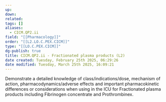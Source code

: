 ```yaml
---
up: 
down: 
related: 
tags: []
aliases:
  - CICM.QP2.ii
field: "[[Pharmacology]]"
order: "[[L2.LO.C.PEX.CICM]]"
type: "[[LO.C.PEX.CICM]]"
dg-publish: true
title: CICM.QP2.ii - Fractionated plasma products (L2)
date created: Tuesday, February 25th 2025, 06:29:26
date modified: Tuesday, March 25th 2025, 16:09:21
---
```


Demonstrate a detailed knowledge of class/indications/dose, mechanism of action, pharmacodynamics/adverse effects and important pharmacokinetic differences or considerations when using in the ICU for Fractionated plasma products including Fibrinogen concentrate and Prothrombinex.
